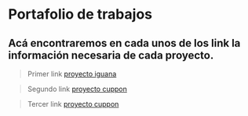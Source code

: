 # Portafolio de trabajos
## Acá encontraremos en cada unos de los link la información necesaria de cada proyecto.
> Primer link 
<a href="https://github.com/gonzalogd/Proyecto_posicionamiento" target="_blank">proyecto iguana</a>

> Segundo link 
<a href="https://github.com/gonzalogd/ultimo_cuppon" target="_blank">proyecto cuppon</a>

> Tercer link 
<a href="https://github.com/gonzalogd/Proyecto_posicionamiento" target="_blank">proyecto cuppon</a>